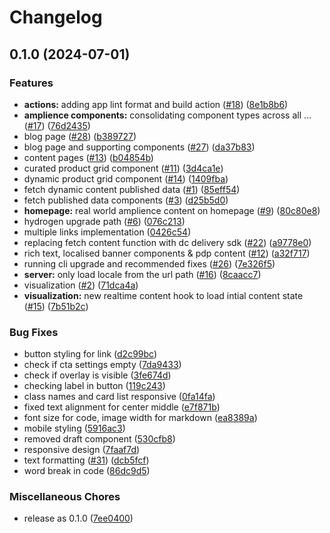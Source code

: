 # Changelog

## 0.1.0 (2024-07-01)


### Features

* **actions:** adding app lint format and build action ([#18](https://github.com/amplience/amplience-shopify-hydrogen/issues/18)) ([8e1b8b6](https://github.com/amplience/amplience-shopify-hydrogen/commit/8e1b8b692c16c409171f60f81214752d3dffc0f1))
* **amplience components:** consolidating component types across all … ([#17](https://github.com/amplience/amplience-shopify-hydrogen/issues/17)) ([76d2435](https://github.com/amplience/amplience-shopify-hydrogen/commit/76d24356f6c285a78e36f61ef3c74617eebc5105))
* blog page ([#28](https://github.com/amplience/amplience-shopify-hydrogen/issues/28)) ([b389727](https://github.com/amplience/amplience-shopify-hydrogen/commit/b389727fbd97edcf9dcd5d8746d664835821d16d))
* blog page and supporting components ([#27](https://github.com/amplience/amplience-shopify-hydrogen/issues/27)) ([da37b83](https://github.com/amplience/amplience-shopify-hydrogen/commit/da37b8341e9c37c967c157d30fd13230d7d442f3))
* content pages ([#13](https://github.com/amplience/amplience-shopify-hydrogen/issues/13)) ([b04854b](https://github.com/amplience/amplience-shopify-hydrogen/commit/b04854b04840305263f2dd8561e615ca3bc68fc4))
* curated product grid component ([#11](https://github.com/amplience/amplience-shopify-hydrogen/issues/11)) ([3d4ca1e](https://github.com/amplience/amplience-shopify-hydrogen/commit/3d4ca1e04b9e3826957462f465f6cc65c55a5916))
* dynamic product grid component ([#14](https://github.com/amplience/amplience-shopify-hydrogen/issues/14)) ([1409fba](https://github.com/amplience/amplience-shopify-hydrogen/commit/1409fba3dd447a32851315190445b8d4f487e5d3))
* fetch dynamic content published data ([#1](https://github.com/amplience/amplience-shopify-hydrogen/issues/1)) ([85eff54](https://github.com/amplience/amplience-shopify-hydrogen/commit/85eff546af8b4cde13f6263015a4e8732ece0f69))
* fetch published data components ([#3](https://github.com/amplience/amplience-shopify-hydrogen/issues/3)) ([d25b5d0](https://github.com/amplience/amplience-shopify-hydrogen/commit/d25b5d052a1386eeb6380e3b714919b624ee4bbb))
* **homepage:** real world amplience content on homepage ([#9](https://github.com/amplience/amplience-shopify-hydrogen/issues/9)) ([80c80e8](https://github.com/amplience/amplience-shopify-hydrogen/commit/80c80e8cba94d8561ce6691b2886ab92fe5cf91b))
* hydrogen upgrade path ([#6](https://github.com/amplience/amplience-shopify-hydrogen/issues/6)) ([076c213](https://github.com/amplience/amplience-shopify-hydrogen/commit/076c2130d397def9a99cd908e602eb568fc43e9a))
* multiple links implementation ([0426c54](https://github.com/amplience/amplience-shopify-hydrogen/commit/0426c54f237e5848f96556865b8518b613198a9e))
* replacing fetch content function with dc delivery sdk ([#22](https://github.com/amplience/amplience-shopify-hydrogen/issues/22)) ([a9778e0](https://github.com/amplience/amplience-shopify-hydrogen/commit/a9778e05cd731938369958e98700590215f9df25))
* rich text, localised banner components & pdp content ([#12](https://github.com/amplience/amplience-shopify-hydrogen/issues/12)) ([a32f717](https://github.com/amplience/amplience-shopify-hydrogen/commit/a32f7177f00a1a9ba1d6876bea4242539ad7c6bc))
* running cli upgrade and recommended fixes ([#26](https://github.com/amplience/amplience-shopify-hydrogen/issues/26)) ([7e326f5](https://github.com/amplience/amplience-shopify-hydrogen/commit/7e326f5fe37b1d8941d8376e9599e1cb490af1b0))
* **server:** only load locale from the url path ([#16](https://github.com/amplience/amplience-shopify-hydrogen/issues/16)) ([8caacc7](https://github.com/amplience/amplience-shopify-hydrogen/commit/8caacc7f1e744c0da99d8ef1ead5b123285b9de1))
* visualization ([#2](https://github.com/amplience/amplience-shopify-hydrogen/issues/2)) ([71dca4a](https://github.com/amplience/amplience-shopify-hydrogen/commit/71dca4a9463c1e7309f90e21f25bca349c6232f5))
* **visualization:** new realtime content hook to load intial content state ([#15](https://github.com/amplience/amplience-shopify-hydrogen/issues/15)) ([7b51b2c](https://github.com/amplience/amplience-shopify-hydrogen/commit/7b51b2c2517cfdc8a5f2d517ce5c25049dc96bce))


### Bug Fixes

* button styling for link ([d2c99bc](https://github.com/amplience/amplience-shopify-hydrogen/commit/d2c99bc18ad8bddc889ad4872e99fc13d8699a08))
* check if cta settings empty ([7da9433](https://github.com/amplience/amplience-shopify-hydrogen/commit/7da9433ae3e9be319e1e6f477009e191cc4ffa3e))
* check if overlay is visible ([3fe674d](https://github.com/amplience/amplience-shopify-hydrogen/commit/3fe674df23384c2dd6a5a5a0a77d2394e6bf1cf7))
* checking label in button ([119c243](https://github.com/amplience/amplience-shopify-hydrogen/commit/119c243a6c2fd3c125448f15a5abb3232bc383d1))
* class names and card list responsive ([0fa14fa](https://github.com/amplience/amplience-shopify-hydrogen/commit/0fa14fa0a9921b5c5aa746e72201c11b8ce18189))
* fixed text alignment for center middle ([e7f871b](https://github.com/amplience/amplience-shopify-hydrogen/commit/e7f871b4368ad7bbc5bd8f79550e40051ec26cba))
* font size for code, image width for markdown ([ea8389a](https://github.com/amplience/amplience-shopify-hydrogen/commit/ea8389a9a6be2c53cdb34bfd08bcd6122bb6ab0a))
* mobile styling ([5916ac3](https://github.com/amplience/amplience-shopify-hydrogen/commit/5916ac3f87a216fc5d9c9e69baa3c7a3031d7979))
* removed draft component ([530cfb8](https://github.com/amplience/amplience-shopify-hydrogen/commit/530cfb8bb1a09b2e40af3fa157e3f5d26465d345))
* responsive design ([7faaf7d](https://github.com/amplience/amplience-shopify-hydrogen/commit/7faaf7df187970481fb917977c74f383d55f9d92))
* text formatting ([#31](https://github.com/amplience/amplience-shopify-hydrogen/issues/31)) ([dcb5fcf](https://github.com/amplience/amplience-shopify-hydrogen/commit/dcb5fcfcab36f9ceaac3854750f5988b3a6517fa))
* word break in code ([86dc9d5](https://github.com/amplience/amplience-shopify-hydrogen/commit/86dc9d53dd388f0a4837da185fdaab005f7e0377))


### Miscellaneous Chores

* release as 0.1.0 ([7ee0400](https://github.com/amplience/amplience-shopify-hydrogen/commit/7ee0400561696a8c87af2c40d79ecb1c67f120a1))
